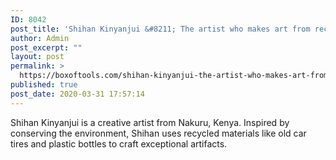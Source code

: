 ```yaml
---
ID: 8042
post_title: 'Shihan Kinyanjui &#8211; The artist who makes art from recycled tires'
author: Admin
post_excerpt: ""
layout: post
permalink: >
  https://boxoftools.com/shihan-kinyanjui-the-artist-who-makes-art-from-recycled-tires/
published: true
post_date: 2020-03-31 17:57:14
---
```

<!-- wp:paragraph -->
<p>Shihan Kinyanjui is a creative artist from Nakuru, Kenya. Inspired by conserving the environment, Shihan uses recycled materials like old car tires and plastic bottles to craft exceptional artifacts.<br></p>
<!-- /wp:paragraph -->